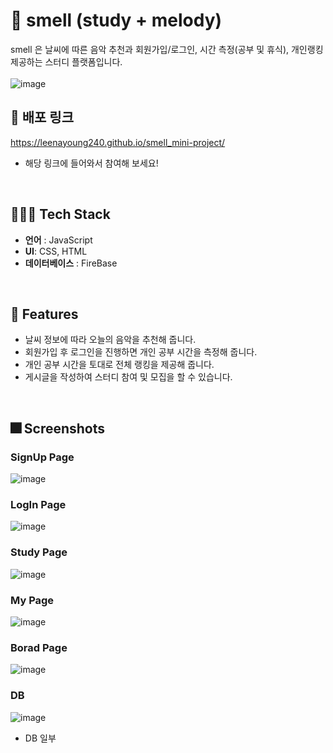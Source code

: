 
# 🦨 smell (study + melody)
smell 은 날씨에 따른 음악 추천과 회원가입/로그인, 시간 측정(공부 및 휴식), 개인랭킹 제공하는 스터디 플랫폼입니다.<br/>
<br>
![image](https://github.com/LeeNaYoung240/smell_mini-project/assets/107848521/f7af015c-5145-47d9-a132-6708e213ff18)
<br>

## 💫 배포 링크
https://leenayoung240.github.io/smell_mini-project/

- 해당 링크에 들어와서 참여해 보세요!
<br>

## 👨🏻‍💻 Tech Stack
-   **언어**  : JavaScript
-   **UI**: CSS, HTML
-   **데이터베이스** : FireBase
    
<br>

## :pushpin: Features

- 날씨 정보에 따라 오늘의 음악을 추천해 줍니다.
- 회원가입 후 로그인을 진행하면 개인 공부 시간을 측정해 줍니다.
- 개인 공부 시간을 토대로 전체 랭킹을 제공해 줍니다.
- 게시글을 작성하여 스터디 참여 및 모집을 할 수 있습니다.
  
<br>

## :fireworks: Screenshots
### SignUp Page
![image](https://github.com/LeeNaYoung240/smell_mini-project/assets/107848521/73119741-4afe-4bfb-8f51-aa5cacc7a5b6)
### LogIn Page
![image](https://github.com/LeeNaYoung240/smell_mini-project/assets/107848521/a35e202d-81ab-46d3-9482-100a4ccf1b56)
### Study Page
![image](https://github.com/LeeNaYoung240/smell_mini-project/assets/107848521/eb266a7f-42c9-4d3a-a704-7bc741bf8aaa)

### My Page
![image](https://github.com/LeeNaYoung240/smell_mini-project/assets/107848521/a98b6375-249b-4b29-ac82-b1dfdf5d71cb)
### Borad Page
![image](https://github.com/LeeNaYoung240/smell_mini-project/assets/107848521/c07e4e01-92da-475e-b7be-59906f4287e6)

### DB
![image](https://github.com/LeeNaYoung240/smell_mini-project/assets/107848521/f0c33cf1-1336-452d-9937-a653076112ab)

- DB 일부
